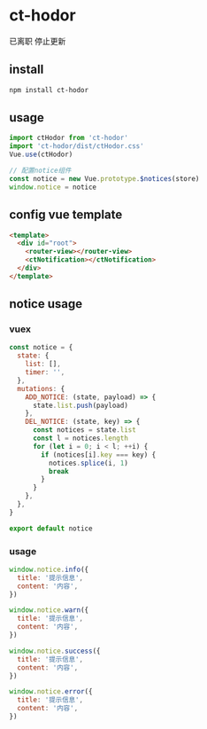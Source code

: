 # ct-hodor
已离职 停止更新
## install
```bash
npm install ct-hodor
```
## usage
```javascript
import ctHodor from 'ct-hodor'
import 'ct-hodor/dist/ctHodor.css'
Vue.use(ctHodor)

// 配置notice组件
const notice = new Vue.prototype.$notices(store)
window.notice = notice
```

## config vue template
```html
<template>
  <div id="root">
    <router-view></router-view>
    <ctNotification></ctNotification>
  </div>
</template>
```

## notice usage
### vuex
```javascript
const notice = {
  state: {
    list: [],
    timer: '',
  },
  mutations: {
    ADD_NOTICE: (state, payload) => {
      state.list.push(payload)
    },
    DEL_NOTICE: (state, key) => {
      const notices = state.list
      const l = notices.length
      for (let i = 0; i < l; ++i) {
        if (notices[i].key === key) {
          notices.splice(i, 1)
          break
        }
      }
    },
  },
}

export default notice
```

### usage
```javascript
window.notice.info({
  title: '提示信息',
  content: '内容',
})

window.notice.warn({
  title: '提示信息',
  content: '内容',
})

window.notice.success({
  title: '提示信息',
  content: '内容',
})

window.notice.error({
  title: '提示信息',
  content: '内容',
})
```
